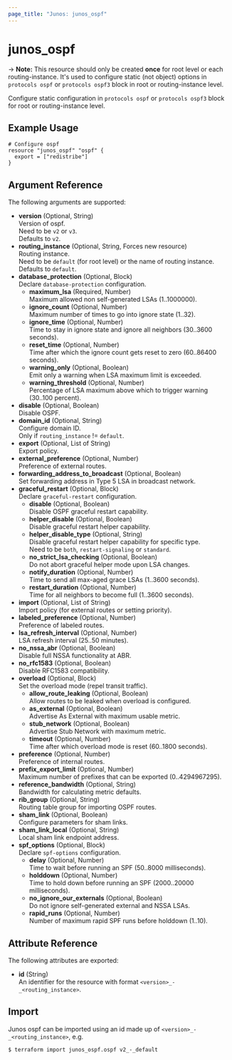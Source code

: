 ```yaml
---
page_title: "Junos: junos_ospf"
---
```


# junos_ospf

-> **Note:** This resource should only be created **once** for root level or each
routing-instance. It's used to configure static (not object) options in `protocols ospf` or
`protocols ospf3` block in root or routing-instance level.

Configure static configuration in `protocols ospf` or `protocols ospf3` block for root or
routing-instance level.

## Example Usage

```hcl
# Configure ospf
resource "junos_ospf" "ospf" {
  export = ["redistribe"]
}
```

## Argument Reference

The following arguments are supported:

- **version** (Optional, String)  
  Version of ospf.  
  Need to be `v2` or `v3`.  
  Defaults to `v2`.
- **routing_instance** (Optional, String, Forces new resource)  
  Routing instance.  
  Need to be `default` (for root level) or the name of routing instance.  
  Defaults to `default`.
- **database_protection** (Optional, Block)  
  Declare `database-protection` configuration.
  - **maximum_lsa** (Required, Number)  
    Maximum allowed non self-generated LSAs (1..1000000).
  - **ignore_count** (Optional, Number)  
    Maximum number of times to go into ignore state (1..32).
  - **ignore_time** (Optional, Number)  
    Time to stay in ignore state and ignore all neighbors (30..3600 seconds).
  - **reset_time** (Optional, Number)  
    Time after which the ignore count gets reset to zero (60..86400 seconds).
  - **warning_only** (Optional, Boolean)  
    Emit only a warning when LSA maximum limit is exceeded.
  - **warning_threshold** (Optional, Number)  
    Percentage of LSA maximum above which to trigger warning (30..100 percent).
- **disable** (Optional, Boolean)  
  Disable OSPF.
- **domain_id** (Optional, String)  
  Configure domain ID.  
  Only if `routing_instance` != `default`.
- **export** (Optional, List of String)  
  Export policy.
- **external_preference** (Optional, Number)  
  Preference of external routes.
- **forwarding_address_to_broadcast** (Optional, Boolean)  
  Set forwarding address in Type 5 LSA in broadcast network.
- **graceful_restart** (Optional, Block)  
  Declare `graceful-restart` configuration.
  - **disable** (Optional, Boolean)  
    Disable OSPF graceful restart capability.
  - **helper_disable** (Optional, Boolean)  
    Disable graceful restart helper capability.
  - **helper_disable_type** (Optional, String)  
    Disable graceful restart helper capability for specific type.  
    Need to be `both`, `restart-signaling` or `standard`.
  - **no_strict_lsa_checking** (Optional, Boolean)  
    Do not abort graceful helper mode upon LSA changes.
  - **notify_duration** (Optional, Number)  
    Time to send all max-aged grace LSAs (1..3600 seconds).
  - **restart_duration** (Optional, Number)  
    Time for all neighbors to become full (1..3600 seconds).
- **import** (Optional, List of String)  
  Import policy (for external routes or setting priority).
- **labeled_preference** (Optional, Number)  
  Preference of labeled routes.
- **lsa_refresh_interval** (Optional, Number)  
  LSA refresh interval (25..50 minutes).
- **no_nssa_abr** (Optional, Boolean)  
  Disable full NSSA functionality at ABR.
- **no_rfc1583** (Optional, Boolean)  
  Disable RFC1583 compatibility.
- **overload** (Optional, Block)  
  Set the overload mode (repel transit traffic).
  - **allow_route_leaking** (Optional, Boolean)  
    Allow routes to be leaked when overload is configured.
  - **as_external** (Optional, Boolean)  
    Advertise As External with maximum usable metric.
  - **stub_network** (Optional, Boolean)  
    Advertise Stub Network with maximum metric.
  - **timeout** (Optional, Number)  
    Time after which overload mode is reset (60..1800 seconds).
- **preference** (Optional, Number)  
  Preference of internal routes.
- **prefix_export_limit** (Optional, Number)  
  Maximum number of prefixes that can be exported (0..4294967295).
- **reference_bandwidth** (Optional, String)  
  Bandwidth for calculating metric defaults.
- **rib_group** (Optional, String)  
  Routing table group for importing OSPF routes.
- **sham_link** (Optional, Boolean)  
  Configure parameters for sham links.
- **sham_link_local** (Optional, String)  
  Local sham link endpoint address.
- **spf_options** (Optional, Block)  
  Declare `spf-options` configuration.
  - **delay** (Optional, Number)  
    Time to wait before running an SPF (50..8000 milliseconds).
  - **holddown** (Optional, Number)  
    Time to hold down before running an SPF (2000..20000 milliseconds).
  - **no_ignore_our_externals** (Optional, Boolean)  
    Do not ignore self-generated external and NSSA LSAs.
  - **rapid_runs** (Optional, Number)  
    Number of maximum rapid SPF runs before holddown (1..10).

## Attribute Reference

The following attributes are exported:

- **id** (String)  
  An identifier for the resource with format `<version>_-_<routing_instance>`.

## Import

Junos ospf can be imported using an id made up of `<version>_-_<routing_instance>`, e.g.

```shell
$ terraform import junos_ospf.ospf v2_-_default
```
